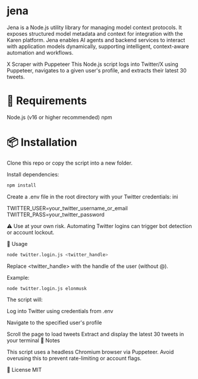 # jena
Jena is a Node.js utility library for managing model context protocols. It exposes structured model metadata and context for integration with the Karen platform. Jena enables AI agents and backend services to interact with application models dynamically, supporting intelligent, context-aware automation and workflows.


X Scraper with Puppeteer
This Node.js script logs into Twitter/X using Puppeteer, navigates to a given user's profile, and extracts their latest 30 tweets.

# 🔧 Requirements
Node.js (v16 or higher recommended)
npm

# 📦 Installation
Clone this repo or copy the script into a new folder.

Install dependencies:

```bash 
npm install
```

Create a .env file in the root directory with your Twitter credentials:
ini

TWITTER_USER=your_twitter_username_or_email
TWITTER_PASS=your_twitter_password

⚠️ Use at your own risk. Automating Twitter logins can trigger bot detection or account lockout.

🚀 Usage
```bash
node twitter.login.js <twitter_handle>
```

Replace <twitter_handle> with the handle of the user (without @).

Example:
```bash
node twitter.login.js elonmusk
```

The script will:

Log into Twitter using credentials from .env

Navigate to the specified user's profile

Scroll the page to load tweets
Extract and display the latest 30 tweets in your terminal
📌 Notes

This script uses a headless Chromium browser via Puppeteer.
Avoid overusing this to prevent rate-limiting or account flags.

📄 License MIT

